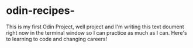 # odin-recipes-

This is my first Odin Project, well project and I'm writing this text doument right now in the terminal window so I can practice as much as I can. Here's to learning to code and changing careers!

